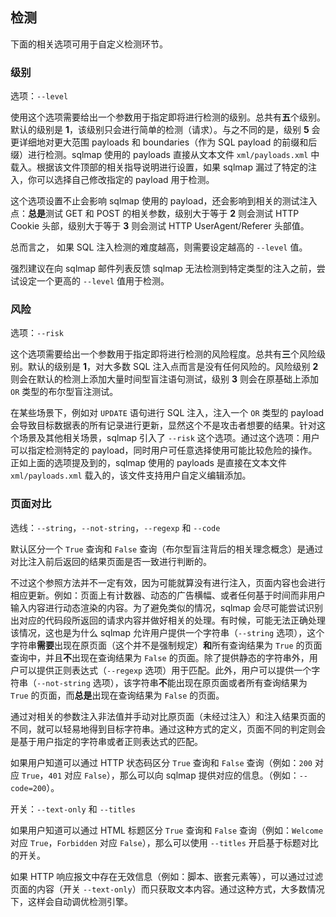 ## 检测

下面的相关选项可用于自定义检测环节。

### 级别

选项：`--level`

使用这个选项需要给出一个参数用于指定即将进行检测的级别。总共有**五**个级别。默认的级别是 **1**，该级别只会进行简单的检测（请求）。与之不同的是，级别 **5** 会更详细地对更大范围 payloads 和 boundaries（作为 SQL payload 的前缀和后缀）进行检测。sqlmap 使用的 payloads 直接从文本文件 `xml/payloads.xml` 中载入。根据该文件顶部的相关指导说明进行设置，如果 sqlmap 漏过了特定的注入，你可以选择自己修改指定的 payload 用于检测。

这个选项设置不止会影响 sqlmap 使用的 payload，还会影响到相关的测试注入点：**总是**测试 GET 和 POST 的相关参数，级别大于等于 **2** 则会测试 HTTP Cookie 头部，级别大于等于 **3** 则会测试 HTTP UserAgent/Referer 头部值。

总而言之， 如果 SQL 注入检测的难度越高，则需要设定越高的 `--level` 值。

强烈建议在向 sqlmap 邮件列表反馈 sqlmap 无法检测到特定类型的注入之前，尝试设定一个更高的 `--level` 值用于检测。

### 风险

选项：`--risk`

这个选项需要给出一个参数用于指定即将进行检测的风险程度。总共有**三**个风险级别。默认的级别是 **1**，对大多数 SQL 注入点而言是没有任何风险的。风险级别 **2** 则会在默认的检测上添加大量时间型盲注语句测试，级别 **3** 则会在原基础上添加`OR` 类型的布尔型盲注测试。

在某些场景下，例如对 `UPDATE` 语句进行 SQL 注入，注入一个 `OR` 类型的 payload 会导致目标数据表的所有记录进行更新，显然这个不是攻击者想要的结果。针对这个场景及其他相关场景，sqlmap 引入了 `--risk` 这个选项。通过这个选项：用户可以指定检测特定的 payload，同时用户可任意选择使用可能比较危险的操作。正如上面的选项提及到的，sqlmap 使用的 payloads 是直接在文本文件 `xml/payloads.xml` 载入的，该文件支持用户自定义编辑添加。

### 页面对比

选线：`--string`，`--not-string`，`--regexp` 和 `--code`

默认区分一个 `True` 查询和 `False` 查询（布尔型盲注背后的相关理念概念）是通过对比注入前后返回的结果页面是否一致进行判断的。

不过这个参照方法并不一定有效，因为可能就算没有进行注入，页面内容也会进行相应更新。例如：页面上有计数器、动态的广告横幅、或者任何基于时间而非用户输入内容进行动态渲染的内容。为了避免类似的情况，sqlmap 会尽可能尝试识别出对应的代码段所返回的请求内容并做好相关的处理。有时候，可能无法正确处理该情况，这也是为什么 sqlmap 允许用户提供一个字符串（`--string` 选项），这个字符串**需要**出现在原页面（这个并不是强制规定）**和**所有查询结果为 `True` 的页面查询中，并且**不**出现在查询结果为 `False` 的页面。除了提供静态的字符串外，用户可以提供正则表达式（`--regexp` 选项）用于匹配。此外，用户可以提供一个字符串（`--not-string` 选项），该字符串**不**能出现在原页面或者所有查询结果为 `True` 的页面，而**总是**出现在查询结果为 `False` 的页面。

通过对相关的参数注入非法值并手动对比原页面（未经过注入）和注入结果页面的不同，就可以轻易地得到目标字符串。通过这种方式的定义，页面不同的判定则会是基于用户指定的字符串或者正则表达式的匹配。

如果用户知道可以通过 HTTP 状态码区分 `True` 查询和 `False` 查询（例如：`200` 对应 `True`，`401` 对应 `False`），那么可以向 sqlmap 提供对应的信息。（例如：`--code=200`）。

开关：`--text-only` 和 `--titles`

如果用户知道可以通过 HTML 标题区分 `True` 查询和 `False` 查询（例如：`Welcome` 对应 `True`，`Forbidden` 对应 `False`），那么可以使用 `--titles` 开启基于标题对比的开关。

如果 HTTP 响应报文中存在无效信息（例如：脚本、嵌套元素等），可以通过过滤页面的内容（开关 `--text-only`）而只获取文本内容。通过这种方式，大多数情况下，这样会自动调优检测引擎。